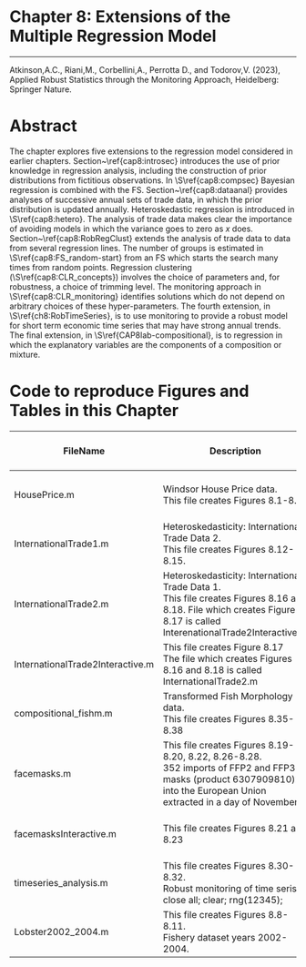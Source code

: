 # Chapter 8: Extensions of the Multiple Regression Model


---
Atkinson,A.C., Riani,M., Corbellini,A., Perrotta D., and Todorov,V. (2023), Applied Robust Statistics through the Monitoring Approach, Heidelberg: Springer Nature.

# Abstract
The chapter explores five extensions to the regression model considered in earlier chapters. Section~\ref{cap8:introsec} introduces the use of prior knowledge in regression analysis, including the construction of prior distributions from fictitious observations. In \S\ref{cap8:compsec} Bayesian regression is combined with the FS.  Section~\ref{cap8:dataanal} provides analyses of successive annual sets of  trade data, in which the prior distribution is updated annually. Heteroskedastic regression is introduced in \S\ref{cap8:hetero}. The analysis of trade data makes clear the importance of avoiding models in which the variance goes to zero as $x$ does. Section~\ref{cap8:RobRegClust} extends the analysis of trade data  to data from several regression lines. The number of groups  is estimated in \S\ref{cap8:FS_random-start} from an FS which starts the search many times from random  points. Regression clustering (\S\ref{cap8:CLR_concepts}) involves the choice of  parameters and, for robustness, a choice of  trimming level.  The monitoring approach in \S\ref{cap8:CLR_monitoring} identifies solutions which do not depend on arbitrary choices of these hyper-parameters.  The fourth extension, in \S\ref{ch8:RobTimeSeries}, is to use monitoring to provide a robust model for short term economic time series that may have strong annual trends. The final extension, in \S\ref{CAP8lab-compositional}, is to regression in which the explanatory variables are the components of a composition or mixture.

# Code to reproduce Figures and Tables in this Chapter



| FileName | Description | Open in MATLAB on line | Jupiter notebook |  |---|---|---|---|  |HousePrice.m|Windsor House Price data.<br/> This file creates Figures 8.1-8.7.|[![Open in MATLAB Online](https://www.mathworks.com/images/responsive/global/open-in-matlab-online.svg)](https://matlab.mathworks.com/open/github/v1?repo=UniprJRC/FigMonitoringBook&file=cap8//HousePrice.m)| [[ipynb](HousePrice.ipynb)]|InternationalTrade1.m|Heteroskedasticity: International Trade Data 2.<br/> This file creates Figures 8.12-8.15.|[![Open in MATLAB Online](https://www.mathworks.com/images/responsive/global/open-in-matlab-online.svg)](https://matlab.mathworks.com/open/github/v1?repo=UniprJRC/FigMonitoringBook&file=cap8//InternationalTrade1.m)| [[ipynb](InternationalTrade1.ipynb)]|InternationalTrade2.m|Heteroskedasticity: International Trade Data 1.<br/> This file creates Figures 8.16 and 8.18. File which creates Figure 8.17 is called InterenationalTrade2Interactive.m|[![Open in MATLAB Online](https://www.mathworks.com/images/responsive/global/open-in-matlab-online.svg)](https://matlab.mathworks.com/open/github/v1?repo=UniprJRC/FigMonitoringBook&file=cap8//InternationalTrade2.m)| [[ipynb](InternationalTrade2.ipynb)]|InternationalTrade2Interactive.m|This file creates Figure 8.17<br/> The file which creates Figures 8.16 and 8.18 is called InternationalTrade2.m|[![Open in MATLAB Online](https://www.mathworks.com/images/responsive/global/open-in-matlab-online.svg)](https://matlab.mathworks.com/open/github/v1?repo=UniprJRC/FigMonitoringBook&file=cap8//InternationalTrade2Interactive.m)| [[ipynb](InternationalTrade2Interactive.ipynb)]|compositional_fishm.m|Transformed Fish Morphology data.<br/> This file creates Figures 8.35-8.38|[![Open in MATLAB Online](https://www.mathworks.com/images/responsive/global/open-in-matlab-online.svg)](https://matlab.mathworks.com/open/github/v1?repo=UniprJRC/FigMonitoringBook&file=cap8//compositional_fishm.m)| [[ipynb](compositional_fishm.ipynb)]|facemasks.m|This file creates Figures 8.19-8.20, 8.22, 8.26-8.28.<br/> 352 imports of FFP2 and FFP3 masks (product 6307909810) into the European Union extracted in a day of November.|[![Open in MATLAB Online](https://www.mathworks.com/images/responsive/global/open-in-matlab-online.svg)](https://matlab.mathworks.com/open/github/v1?repo=UniprJRC/FigMonitoringBook&file=cap8//facemasks.m)| [[ipynb](facemasks.ipynb)]|facemasksInteractive.m|This file creates Figures 8.21 and 8.23<br/> |[![Open in MATLAB Online](https://www.mathworks.com/images/responsive/global/open-in-matlab-online.svg)](https://matlab.mathworks.com/open/github/v1?repo=UniprJRC/FigMonitoringBook&file=cap8//facemasksInteractive.m)| [[ipynb](facemasksInteractive.ipynb)]|timeseries_analysis.m|This file creates Figures 8.30-8.32.<br/> Robust monitoring of time seris close all; clear; rng(12345);|[![Open in MATLAB Online](https://www.mathworks.com/images/responsive/global/open-in-matlab-online.svg)](https://matlab.mathworks.com/open/github/v1?repo=UniprJRC/FigMonitoringBook&file=cap8//timeseries_analysis.m)| [[ipynb](timeseries_analysis.ipynb)]|Lobster2002_2004.m|This file creates Figures 8.8-8.11.<br/> Fishery dataset years 2002-2004.|[![Open in MATLAB Online](https://www.mathworks.com/images/responsive/global/open-in-matlab-online.svg)](https://matlab.mathworks.com/open/github/v1?repo=UniprJRC/FigMonitoringBook&file=cap8//Lobster2002_2004.m)| [[ipynb](Lobster2002_2004.ipynb)]